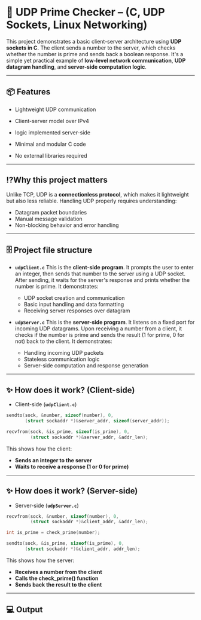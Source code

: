 # 🔎 UDP Prime Checker – (C, UDP Sockets, Linux Networking)

This project demonstrates a basic client-server architecture using **UDP sockets in C**. The client sends a number to the server, which checks whether the number is prime and sends back a boolean response. It's a simple yet practical example of **low-level network communication**, **UDP datagram handling**, and **server-side computation logic**.

---

## 📦 Features

- Lightweight UDP communication

- Client-server model over IPv4
  
-  logic implemented server-side

- Minimal and modular C code

- No external libraries required

---

## ⁉️Why this project matters

Unlike TCP, UDP is a **connectionless protocol**, which makes it lightweight but also less reliable. Handling UDP properly requires understanding:
- Datagram packet boundaries
- Manual message validation
- Non-blocking behavior and error handling

---

## 🗄️ Project file structure

- **``udpClient.c``**
This is the **client-side program**. It prompts the user to enter an integer, then sends that number to the server using a UDP socket. After sending, it waits for the server's response and prints whether the number is prime. It demonstrates:
    - UDP socket creation and communication
    - Basic input handling and data formatting
    - Receiving server responses over datagram

- **``udpServer.c``**
This is the **server-side program**. It listens on a fixed port for incoming UDP datagrams. Upon receiving a number from a client, it checks if the number is prime and sends the result (1 for prime, 0 for not) back to the client. It demonstrates:
    - Handling incoming UDP packets
    - Stateless communication logic
    - Server-side computation and response generation

---

## ✨ How does it work? (Client-side)

- Client-side (**``udpClient.c``**)
```C
sendto(sock, &number, sizeof(number), 0,
       (struct sockaddr *)&server_addr, sizeof(server_addr));

recvfrom(sock, &is_prime, sizeof(is_prime), 0,
         (struct sockaddr *)&server_addr, &addr_len);
```
This shows how the client:
  - **Sends an integer to the server**
  - **Waits to receive a response (1 or 0 for prime)**

---

## ✨ How does it work? (Server-side)

- Server-side (**``udpServer.c``**)
``` C
recvfrom(sock, &number, sizeof(number), 0,
         (struct sockaddr *)&client_addr, &addr_len);

int is_prime = check_prime(number);

sendto(sock, &is_prime, sizeof(is_prime), 0,
       (struct sockaddr *)&client_addr, addr_len);
```
This shows how the server:

- **Receives a number from the client**
- **Calls the check_prime() function**
- **Sends back the result to the client**

---

## 💻 Output
